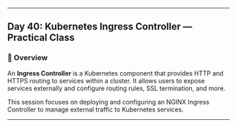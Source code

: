 ﻿---

## Day 40: Kubernetes Ingress Controller — Practical Class

### 📘 Overview

An **Ingress Controller** is a Kubernetes component that provides HTTP and HTTPS routing to services within a cluster. It allows users to expose services externally and configure routing rules, SSL termination, and more.

This session focuses on deploying and configuring an NGINX Ingress Controller to manage external traffic to Kubernetes services.

---